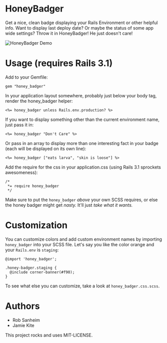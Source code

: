 # HoneyBadger

Get a nice, clean badge displaying your Rails Environment or other helpful info.  Want to display last deploy date?  Or maybe the status of some app wide settings?  Throw it in HoneyBadger!  He just doesn't care!

![HoneyBadger Demo](https://img.skitch.com/20110723-h8iabtcdpb4i64xkgbrwy5kjs.jpg "HoneyBadger Demo")

# Usage (requires Rails 3.1)

Add to your Gemfile:

    gem "honey_badger"

In your application layout somewhere, probably just below your body tag, render the honey_badger helper:

    <%= honey_badger unless Rails.env.production? %>
    
If you want to display something other than the current environment name, just pass it in:

    <%= honey_badger "Don't Care" %>
    
Or pass in an array to display more than one interesting fact in your badge (each will be displayed on its own line):

    <%= honey_badger ["eats larva", "skin is loose"] %>
    
Add the require for the css in your application.css (using Rails 3.1 sprockets awesomeness):

    /*
     *= require honey_badger
     */
     
Make sure to put the `honey_badger` *above* your own SCSS requires, or else the honey badger might get *nasty.* It'll just *take what it wants.*

# Customization

You can customize colors and add custom environment names by importing `honey_badger` into your SCSS file. Let's say you like the color orange and your `Rails.env` is `staging`:

    @import 'honey_badger';

    .honey-badger.staging {
      @include corner-banner(#f90);
    }

To see what else you can customize, take a look at `honey_badger.css.scss`.

# Authors

* Rob Sanheim
* Jamie Kite


This project rocks and uses MIT-LICENSE.
